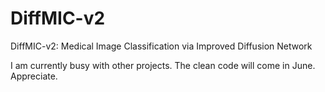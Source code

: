 # DiffMIC-v2
DiffMIC-v2: Medical Image Classification via Improved Diffusion Network

I am currently busy with other projects. The clean code will come in June. Appreciate.
